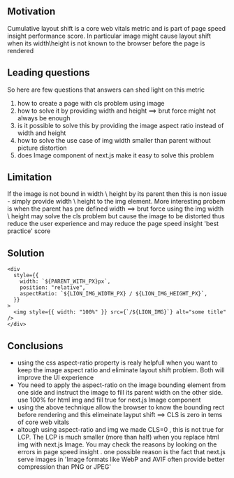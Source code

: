 <h2>Motivation</h2>
<p>Cumulative layout shift is a core web vitals metric and is part of page speed insight performance score. In particular image might cause layout shift when its width\height is not known to the browser before the page is rendered</p>

<h2>Leading questions</h2>
So here are few questions that answers can shed light on this metric
<ol>
<li>how to create a page with cls problem using image</li>
<li>how to solve it by providing width and height ==> brut force might not always be enough</li>
<li>is it possible to solve this by providing the image aspect ratio instead of width and height</li>
<li>how to solve the use case of img width smaller than parent without picture distortion</li>
<li>does Image component of next.js make it easy to solve this problem</li>
</ol>

<h2>Limitation</h2>
If the image is not bound in width \ height by its parent then this is non issue - simply provide width \ height to the img element. More interesting probem is when the parent has pre defined width ==> brut force using the img width \ height may solve the cls problem but cause the image to be distorted thus reduce the user experience and may reduce the page speed insight 'best practice' score

<h2>Solution</h2>

```tsx
<div
  style={{
    width: `${PARENT_WITH_PX}px`,
    position: "relative",
    aspectRatio: `${LION_IMG_WIDTH_PX} / ${LION_IMG_HEIGHT_PX}`,
  }}
>
  <img style={{ width: "100%" }} src={`/${LION_IMG}`} alt="some title" />
</div>
```

<h2>Conclusions</h2>
<ul>
<li>using the css aspect-ratio property is realy helpfull when you want to keep the image aspect ratio and eliminate layout shift problem. Both will improve the UI experience </li>
<li>You need to apply the aspect-ratio on the image bounding element from one side and instruct the image to fill its parent width on the other side. use 100% for html img and fill true for next.js Image component</li>
<li>using the above technique allow the browser to know the bounding rect before rendering and this elimeinate layput shift ==> CLS is zero in tems of core web vitals</li>
<li>altough using aspect-ratio and img we made CLS=0 , this is not true for LCP. The LCP is much smaller (more than half) when you replace html img with next.js Image. You may check the reasons by looking on the errors in page speed insight . one possible reason is the fact that next.js serve images in 'Image formats like WebP and AVIF often provide better compression than PNG or JPEG'
<ul>
</ul>
</li>
</ul>
